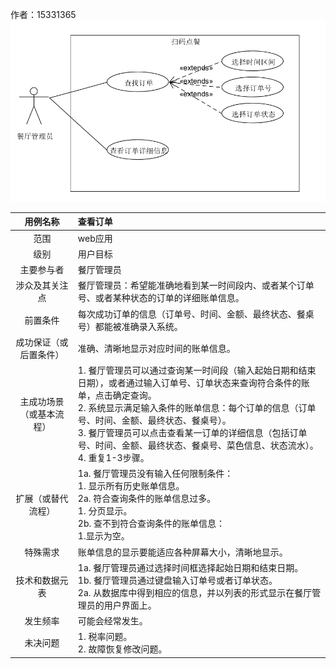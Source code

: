 作者：15331365
![](img_use_case/view_the_order.png)

|     用例名称     | 查看订单                                     |
| :----------: | :--------------------------------------- |
|      范围      | web应用                                    |
|      级别      | 用户目标                                     |
|    主要参与者     | 餐厅管理员                                    |
|   涉众及其关注点    | 餐厅管理员：希望能准确地看到某一时间段内、或者某个订单号、或者某种状态的订单的详细账单信息。 |
|     前置条件     | 每次成功订单的信息（订单号、时间、金额、最终状态、餐桌号）都能被准确录入系统。  |
| 成功保证（或后置条件）  | 准确、清晰地显示对应时间的账单信息。                       |
| 主成功场景（或基本流程） | 1. 餐厅管理员可以通过查询某一时间段（输入起始日期和结束日期），或者通过输入订单号、订单状态来查询符合条件的账单，点击确定查询。<br>2. 系统显示满足输入条件的账单信息：每个订单的信息（订单号、时间、金额、最终状态、餐桌号）。<br>3. 餐厅管理员可以点击查看某一订单的详细信息（包括订单号、时间、金额、最终状态、餐桌号、菜色信息、状态流水）。<br>4. 重复1-3步骤。 |
|  扩展（或替代流程）   | 1a. 餐厅管理员没有输入任何限制条件：<br>    1. 显示所有历史账单信息。<br>2a. 符合查询条件的账单信息过多。<br>    1. 分页显示。<br>2b. 查不到符合查询条件的账单信息：<br>    1.显示为空。 |
|     特殊需求     | 账单信息的显示要能适应各种屏幕大小，清晰地显示。                 |
|   技术和数据元表    | 1a. 餐厅管理员通过选择时间框选择起始日期和结束日期。<br>1b. 餐厅管理员通过键盘输入订单号或者订单状态。<br>2a. 从数据库中得到相应的信息，并以列表的形式显示在餐厅管理员的用户界面上。 |
|     发生频率     | 可能会经常发生。                                 |
|     未决问题     | 1. 税率问题。<br>2. 故障恢复修改问题。                 |